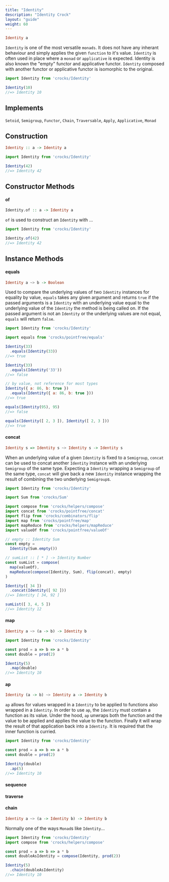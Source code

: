 ```yaml
---
title: "Identity"
description: "Identity Crock"
layout: "guide"
weight: 60
---
```


```haskell
Identity a
```

`Identity` is one of the most versatile `monads`. It does not have any inherant
behaviour and simply applies the given `function` to it's value. `Identity` is 
often used in place where a `monad` or `applicative` is expected. 
Identity is also known the "empty" functor and applicative functor. `Identity` 
composed with another functor or applicative functor is isomorphic to the 
original.

```javascript
import Identity from 'crocks/Identity'

Identity(10)
//=> Identity 10
```
<article id="topic-implements">

## Implements
`Setoid`, `Semigroup`, `Functor`, `Chain`, `Traversable`, `Apply`, `Applicative`, `Monad`

</article>

<article id="topic-construction">

## Construction

```haskell
Identity :: a -> Identity a
```


```javascript
import Identity from 'crocks/Identity'

Identity(42)
//=> Identity 42

```

</article>

<article id="topic-constructor">

## Constructor Methods

#### of

```haskell
Identity.of :: a -> Identity a
```

`of` is used to construct an `Identity` with ...

```javascript
import Identity from 'crocks/Identity'

Identity.of(42)
//=> Identity 42

```

</article>

<article id="topic-instance">

## Instance Methods

#### equals

```haskell
Identity a ~> b -> Boolean
```

Used to compare the underlying values of two `Identity` instances for equality by
value, `equals` takes any given argument and returns `true` if the passed
arguments is a `Identity` with an underlying value equal to the underlying value
of the `Identity` the method is being called on. If the passed argument is not
an `Identity` or the underlying values are not equal, `equals` will return `false`.

```javascript
import Identity from 'crocks/Identity'

import equals from 'crocks/pointfree/equals'

Identity(33)
  .equals(Identity(33))
//=> true

Identity(33)
  .equals(Identity('33'))
//=> false

// by value, not reference for most types
Identity({ a: 86, b: true })
  .equals(Identity({ a: 86, b: true }))
//=> true

equals(Identity(95), 95)
//=> false

equals(Identity([ 2, 3 ]), Identity([ 2, 3 ]))
//=> true
```

#### concat

```haskell
Identity s => Identity s ~> Identity s -> Identity s
```

When an underlying value of a given `Identity` is fixed to a `Semigroup`, 
`concat` can be used to concat another `Identity` instance with an underlying
`Semigroup` of the same type. Expecting a `Identity` wrapping a `Semigroup` of
the same type, `concat` will give back a new `Identity` instance wrapping the
result of combining the two underlying `Semigroup`s.

```javascript
import Identity from 'crocks/Identity'

import Sum from 'crocks/Sum'

import compose from 'crocks/helpers/compose'
import concat from 'crocks/pointfree/concat'
import flip from 'crocks/combinators/flip'
import map from 'crocks/pointfree/map'
import mapReduce from 'crocks/helpers/mapReduce'
import valueOf from 'crocks/pointfree/valueOf'

// empty :: Identity Sum
const empty =
  Identity(Sum.empty())

// sumList :: [ * ] -> Identity Number
const sumList = compose(
  map(valueOf),
  mapReduce(compose(Identity, Sum), flip(concat), empty)
)

Identity([ 34 ])
  .concat(Identity([ 92 ]))
//=> Identity [ 34, 92 ]

sumList([ 3, 4, 5 ])
//=> Identity 12

```

#### map

```haskell
Identity a ~> (a -> b) -> Identity b
```


```javascript
import Identity from 'crocks/Identity'

const prod = a => b => a * b
const double = prod(2)

Identity(5)
  .map(double)
//=> Identity 10
```

#### ap

```haskell
Identity (a -> b) ~> Identity a -> Identity b
```

`ap` allows for values wrapped in a `Identity` to be applied to functions also
wrapped in a `Identity`. In order to use `ap`, the `Identity` must contain a
function as its value. Under the hood, `ap` unwraps both the function
and the value to be applied and applies the value to the function. Finally it
will wrap the result of that application back into a `Identity`. It is required
that the inner function is curried.

```javascript
import Identity from 'crocks/Identity'

const prod = a => b => a * b
const double = prod(2)

Identity(double)
  .ap(5)
//=> Identity 10

```

#### sequence

#### traverse

#### chain

```haskell
Identity a ~> (a -> Identity b) -> Identity b
```

Normally one of the ways `Monad`s like `Identity`...

```javascript
import Identity from 'crocks/Identity'
import compose from 'crocks/helpers/compose'

const prod = a => b => a * b
const doubleAsIdentity = compose(Identity, prod(2))

Identity(5)
  .chain(doubleAsIdentity)
//=> Identity 10

```


</article>
